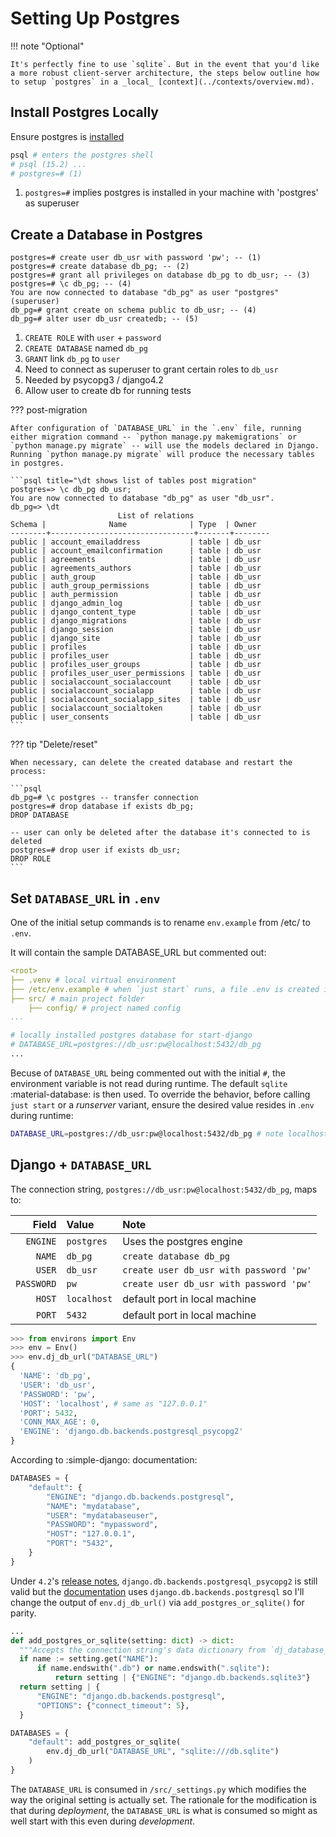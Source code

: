# Setting Up Postgres

!!! note "Optional"

    It's perfectly fine to use `sqlite`. But in the event that you'd like a more robust client-server architecture, the steps below outline how to setup `postgres` in a _local_ [context](../contexts/overview.md).

## Install Postgres Locally

Ensure postgres is [installed](https://www.postgresql.org/download/)

```sh title="Can you run psql?"
psql # enters the postgres shell
# psql (15.2) ...
# postgres=# (1)
```

1. `postgres=#` implies postgres is installed in your machine with 'postgres' as superuser

## Create a Database in Postgres

```psql title="Pre-Django setup inside psql" linenums="1"
postgres=# create user db_usr with password 'pw'; -- (1)
postgres=# create database db_pg; -- (2)
postgres=# grant all privileges on database db_pg to db_usr; -- (3)
postgres=# \c db_pg; -- (4)
You are now connected to database "db_pg" as user "postgres" (superuser)
db_pg=# grant create on schema public to db_usr; -- (4)
db_pg=# alter user db_usr createdb; -- (5)
```

1. `CREATE ROLE` with `user` + `password`
2. `CREATE DATABASE` named `db_pg`
3. `GRANT` link `db_pg` to `user`
4. Need to connect as superuser to grant certain roles to `db_usr`
5. Needed by psycopg3 / django4.2
6. Allow user to create db for running tests

??? post-migration

    After configuration of `DATABASE_URL` in the `.env` file, running either migration command -- `python manage.py makemigrations` or `python manage.py migrate` -- will use the models declared in Django. Running `python manage.py migrate` will produce the necessary tables in postgres.

    ```psql title="\dt shows list of tables post migration"
    postgres=> \c db_pg db_usr;
    You are now connected to database "db_pg" as user "db_usr".
    db_pg=> \dt
                            List of relations
    Schema |              Name              | Type  | Owner
    --------+--------------------------------+-------+--------
    public | account_emailaddress           | table | db_usr
    public | account_emailconfirmation      | table | db_usr
    public | agreements                     | table | db_usr
    public | agreements_authors             | table | db_usr
    public | auth_group                     | table | db_usr
    public | auth_group_permissions         | table | db_usr
    public | auth_permission                | table | db_usr
    public | django_admin_log               | table | db_usr
    public | django_content_type            | table | db_usr
    public | django_migrations              | table | db_usr
    public | django_session                 | table | db_usr
    public | django_site                    | table | db_usr
    public | profiles                       | table | db_usr
    public | profiles_user                  | table | db_usr
    public | profiles_user_groups           | table | db_usr
    public | profiles_user_user_permissions | table | db_usr
    public | socialaccount_socialaccount    | table | db_usr
    public | socialaccount_socialapp        | table | db_usr
    public | socialaccount_socialapp_sites  | table | db_usr
    public | socialaccount_socialtoken      | table | db_usr
    public | user_consents                  | table | db_usr
    ```

??? tip "Delete/reset"

    When necessary, can delete the created database and restart the process:

    ```psql
    db_pg=# \c postgres -- transfer connection
    postgres=# drop database if exists db_pg;
    DROP DATABASE

    -- user can only be deleted after the database it's connected to is deleted
    postgres=# drop user if exists db_usr;
    DROP ROLE
    ```

## Set `DATABASE_URL` in `.env`

One of the initial setup commands is to rename `env.example` from /etc/ to `.env`.

It will contain the sample DATABASE_URL but commented out:

```yaml title="Review env.example" linenums="1" hl_lines="3"
<root>
├── .venv # local virtual environment
├── /etc/env.example # when `just start` runs, a file .env is created in the <root> directory
├── src/ # main project folder
    ├── config/ # project named config
...
```

```sh title=".env"
# locally installed postgres database for start-django
# DATABASE_URL=postgres://db_usr:pw@localhost:5432/db_pg
...
```

Becuse of `DATABASE_URL` being commented out with the initial `#`, the environment variable is not read during runtime. The default `sqlite` :material-database: is then used. To override the behavior, before calling `just start` or a _runserver_ variant, ensure the desired value resides in .`env` during runtime:

```sh title=".env"
DATABASE_URL=postgres://db_usr:pw@localhost:5432/db_pg # note localhost
```

## Django + `DATABASE_URL`

The connection string, `postgres://db_usr:pw@localhost:5432/db_pg`, maps to:

Field | Value | Note
--:|:--|:--
`ENGINE`  | `postgres` | Uses the postgres engine
`NAME` | `db_pg` | `create database db_pg`
`USER` | `db_usr` | `create user db_usr with password 'pw'`
`PASSWORD` | `pw` | `create user db_usr with password 'pw'`
`HOST` | `localhost` | default port in local machine
`PORT` | `5432` | default port in local machine

```py title="Using environs to extract DATABASE_URL"
>>> from environs import Env
>>> env = Env()
>>> env.dj_db_url("DATABASE_URL")
{
  'NAME': 'db_pg',
  'USER': 'db_usr',
  'PASSWORD': 'pw',
  'HOST': 'localhost', # same as "127.0.0.1"
  'PORT': 5432,
  'CONN_MAX_AGE': 0,
  'ENGINE': 'django.db.backends.postgresql_psycopg2'
}
```

According to :simple-django: documentation:

```py title="Sample PostgreSQL settings"
DATABASES = {
    "default": {
        "ENGINE": "django.db.backends.postgresql",
        "NAME": "mydatabase",
        "USER": "mydatabaseuser",
        "PASSWORD": "mypassword",
        "HOST": "127.0.0.1",
        "PORT": "5432",
    }
}
```

Under `4.2`'s [release notes](https://docs.djangoproject.com/en/4.2/releases/4.2/#psycopg-3-support), `django.db.backends.postgresql_psycopg2` is still valid but the [documentation](https://docs.djangoproject.com/en/4.2/ref/settings/#engine) uses `django.db.backends.postgresql` so I'll change the output of `env.dj_db_url()` via `add_postgres_or_sqlite()` for parity.

```py title="Modified ._settings.py"
...
def add_postgres_or_sqlite(setting: dict) -> dict:
  """Accepts the connection string's data dictionary from `dj_database_url`."""
  if name := setting.get("NAME"):
      if name.endswith(".db") or name.endswith(".sqlite"):
          return setting | {"ENGINE": "django.db.backends.sqlite3"}
  return setting | {
      "ENGINE": "django.db.backends.postgresql",
      "OPTIONS": {"connect_timeout": 5},
  }

DATABASES = {
    "default": add_postgres_or_sqlite(
        env.dj_db_url("DATABASE_URL", "sqlite:///db.sqlite")
    )
}
```

The `DATABASE_URL` is consumed in `/src/_settings.py` which modifies the way the original setting
is actually set. The rationale for the modification is that during _deployment_, the `DATABASE_URL` is what is consumed so might as well start with this even during _development_.
